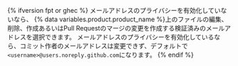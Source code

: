 {% ifversion fpt or ghec %}
メールアドレスのプライバシーを有効化していないなら、
{% data variables.product.product_name %}上のファイルの編集、削除、作成あるいはPull Requestのマージの変更を作成する検証済みのメールアドレスを選択できます。 メールアドレスのプライバシーを有効化しているなら、コミット作者のメールアドレスは変更できず、デフォルトで`<username>@users.noreply.github.com`になります。
{% endif %}
